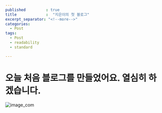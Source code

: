```yaml
---
published         : true
title             :  "지은이의 첫 블로그"
excerpt_separator: "<!--more-->"
categories:
  - Post
tags:
  - Post
  - readability
  - standard

---
```


# 오늘 처음 블로그를 만들었어요. 열심히 하겠습니다.

![image_com](C:\projectgit\jieun-im-github-blog\Jieun-IM.github.io\images\2023-03-23-first\image_com.jpg)
